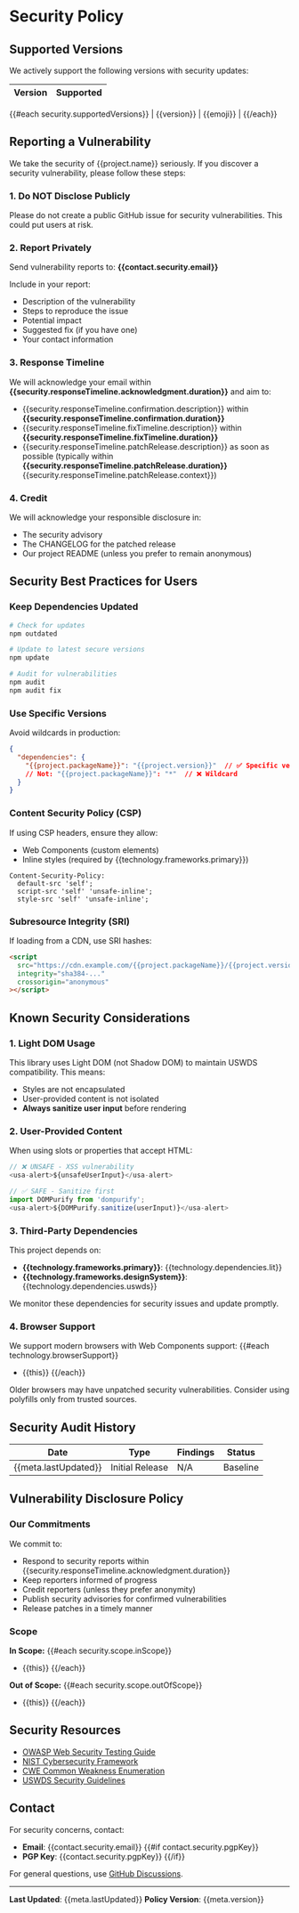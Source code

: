 # Security Policy

## Supported Versions

We actively support the following versions with security updates:

| Version | Supported          |
| ------- | ------------------ |
{{#each security.supportedVersions}}
| {{version}} | {{emoji}} |
{{/each}}

## Reporting a Vulnerability

We take the security of {{project.name}} seriously. If you discover a security vulnerability, please follow these steps:

### 1. Do NOT Disclose Publicly

Please do not create a public GitHub issue for security vulnerabilities. This could put users at risk.

### 2. Report Privately

Send vulnerability reports to: **{{contact.security.email}}**

Include in your report:
- Description of the vulnerability
- Steps to reproduce the issue
- Potential impact
- Suggested fix (if you have one)
- Your contact information

### 3. Response Timeline

We will acknowledge your email within **{{security.responseTimeline.acknowledgment.duration}}** and aim to:

- {{security.responseTimeline.confirmation.description}} within **{{security.responseTimeline.confirmation.duration}}**
- {{security.responseTimeline.fixTimeline.description}} within **{{security.responseTimeline.fixTimeline.duration}}**
- {{security.responseTimeline.patchRelease.description}} as soon as possible (typically within **{{security.responseTimeline.patchRelease.duration}}** {{security.responseTimeline.patchRelease.context}})

### 4. Credit

We will acknowledge your responsible disclosure in:
- The security advisory
- The CHANGELOG for the patched release
- Our project README (unless you prefer to remain anonymous)

## Security Best Practices for Users

### Keep Dependencies Updated

```bash
# Check for updates
npm outdated

# Update to latest secure versions
npm update

# Audit for vulnerabilities
npm audit
npm audit fix
```

### Use Specific Versions

Avoid wildcards in production:

```json
{
  "dependencies": {
    "{{project.packageName}}": "{{project.version}}"  // ✅ Specific version
    // Not: "{{project.packageName}}": "*"  // ❌ Wildcard
  }
}
```

### Content Security Policy (CSP)

If using CSP headers, ensure they allow:
- Web Components (custom elements)
- Inline styles (required by {{technology.frameworks.primary}})

```http
Content-Security-Policy:
  default-src 'self';
  script-src 'self' 'unsafe-inline';
  style-src 'self' 'unsafe-inline';
```

### Subresource Integrity (SRI)

If loading from a CDN, use SRI hashes:

```html
<script
  src="https://cdn.example.com/{{project.packageName}}/{{project.version}}/index.js"
  integrity="sha384-..."
  crossorigin="anonymous"
></script>
```

## Known Security Considerations

### 1. Light DOM Usage

This library uses Light DOM (not Shadow DOM) to maintain USWDS compatibility. This means:

- Styles are not encapsulated
- User-provided content is not isolated
- **Always sanitize user input** before rendering

### 2. User-Provided Content

When using slots or properties that accept HTML:

```typescript
// ❌ UNSAFE - XSS vulnerability
<usa-alert>${unsafeUserInput}</usa-alert>

// ✅ SAFE - Sanitize first
import DOMPurify from 'dompurify';
<usa-alert>${DOMPurify.sanitize(userInput)}</usa-alert>
```

### 3. Third-Party Dependencies

This project depends on:
- **{{technology.frameworks.primary}}**: {{technology.dependencies.lit}}
- **{{technology.frameworks.designSystem}}**: {{technology.dependencies.uswds}}

We monitor these dependencies for security issues and update promptly.

### 4. Browser Support

We support modern browsers with Web Components support:
{{#each technology.browserSupport}}
- {{this}}
{{/each}}

Older browsers may have unpatched security vulnerabilities. Consider using polyfills only from trusted sources.

## Security Audit History

| Date       | Type                | Findings | Status   |
|------------|---------------------|----------|----------|
| {{meta.lastUpdated}} | Initial Release     | N/A      | Baseline |

## Vulnerability Disclosure Policy

### Our Commitments

We commit to:
- Respond to security reports within {{security.responseTimeline.acknowledgment.duration}}
- Keep reporters informed of progress
- Credit reporters (unless they prefer anonymity)
- Publish security advisories for confirmed vulnerabilities
- Release patches in a timely manner

### Scope

**In Scope:**
{{#each security.scope.inScope}}
- {{this}}
{{/each}}

**Out of Scope:**
{{#each security.scope.outOfScope}}
- {{this}}
{{/each}}

## Security Resources

- [OWASP Web Security Testing Guide]({{links.resources.owasp}})
- [NIST Cybersecurity Framework]({{links.resources.nist}})
- [CWE Common Weakness Enumeration]({{links.resources.cwe}})
- [USWDS Security Guidelines]({{links.documentation.uswds}})

## Contact

For security concerns, contact:
- **Email**: {{contact.security.email}}
{{#if contact.security.pgpKey}}
- **PGP Key**: {{contact.security.pgpKey}}
{{/if}}

For general questions, use [GitHub Discussions]({{project.repository.discussions}}).

---

**Last Updated**: {{meta.lastUpdated}}
**Policy Version**: {{meta.version}}

<!-- Generated from {{meta.generatedFrom}} on {{meta.lastUpdated}} -->
